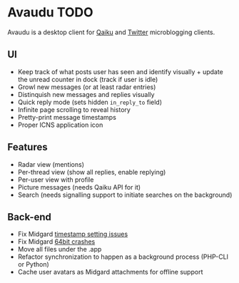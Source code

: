 Avaudu TODO
===========

Avaudu is a desktop client for [Qaiku](http://www.qaiku.com) and [Twitter](http://twitter.com) microblogging clients.

## UI

* Keep track of what posts user has seen and identify visually + update the unread counter in dock (track if user is idle)
* Growl new messages (or at least radar entries)
* Distinquish new messages and replies visually
* Quick reply mode (sets hidden `in_reply_to` field)
* Infinite page scrolling to reveal history
* Pretty-print message timestamps
* Proper ICNS application icon

## Features

* Radar view (mentions)
* Per-thread view (show all replies, enable replying)
* Per-user view with profile
* Picture messages (needs Qaiku API for it)
* Search (needs signalling support to initiate searches on the background)

## Back-end

* Fix Midgard [timestamp setting issues](http://trac.midgard-project.org/ticket/1176)
* Fix Midgard [64bit crashes](http://trac.midgard-project.org/ticket/1177)
* Move all files under the .app
* Refactor synchronization to happen as a background process (PHP-CLI or Python)
* Cache user avatars as Midgard attachments for offline support